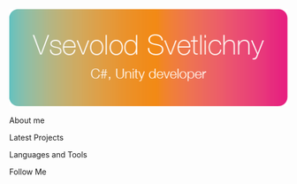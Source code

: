![Header](https://github.com/Deaenuga/Deaenuga/blob/main/assets/Ресурс%201.png?raw=true)

About me

Latest Projects

Languages and Tools

Follow Me
